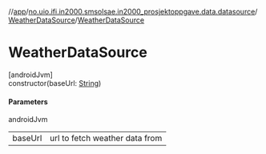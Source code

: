 //[app](../../../index.md)/[no.uio.ifi.in2000.smsolsae.in2000_prosjektoppgave.data.datasource](../index.md)/[WeatherDataSource](index.md)/[WeatherDataSource](-weather-data-source.md)

# WeatherDataSource

[androidJvm]\
constructor(baseUrl: [String](https://kotlinlang.org/api/latest/jvm/stdlib/kotlin/-string/index.html))

#### Parameters

androidJvm

| | |
|---|---|
| baseUrl | url to fetch weather data from |
